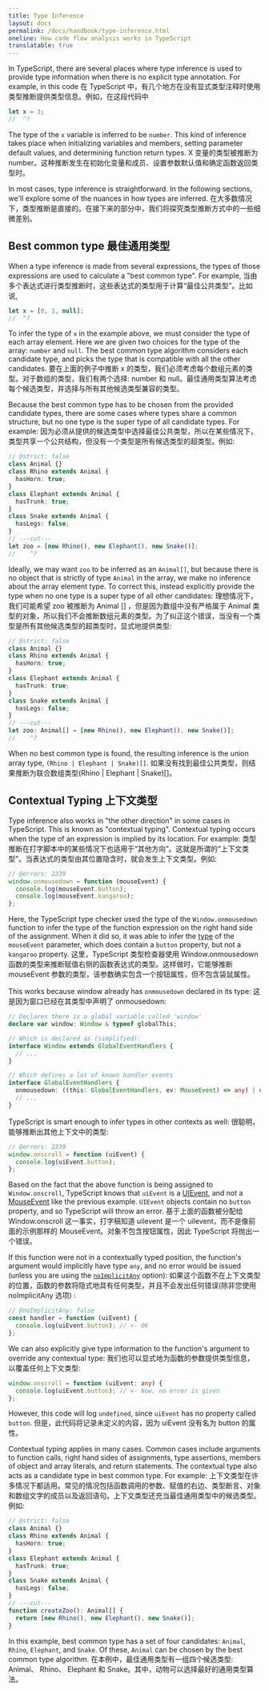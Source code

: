 ```yaml
---
title: Type Inference
layout: docs
permalink: /docs/handbook/type-inference.html
oneline: How code flow analysis works in TypeScript
translatable: true
---
```


In TypeScript, there are several places where type inference is used to provide type information when there is no explicit type annotation. For example, in this code
在 TypeScript 中，有几个地方在没有显式类型注释时使用类型推断提供类型信息。例如，在这段代码中

```ts twoslash
let x = 3;
//  ^?
```

The type of the `x` variable is inferred to be `number`.
This kind of inference takes place when initializing variables and members, setting parameter default values, and determining function return types.
X 变量的类型被推断为 number。这种推断发生在初始化变量和成员、设置参数默认值和确定函数返回类型时。

In most cases, type inference is straightforward.
In the following sections, we'll explore some of the nuances in how types are inferred.
在大多数情况下，类型推断是直接的。在接下来的部分中，我们将探究类型推断方式中的一些细微差别。

## Best common type 最佳通用类型

When a type inference is made from several expressions, the types of those expressions are used to calculate a "best common type". For example,
当由多个表达式进行类型推断时，这些表达式的类型用于计算“最佳公共类型”。比如说,

```ts twoslash
let x = [0, 1, null];
//  ^?
```

To infer the type of `x` in the example above, we must consider the type of each array element.
Here we are given two choices for the type of the array: `number` and `null`.
The best common type algorithm considers each candidate type, and picks the type that is compatible with all the other candidates.
要在上面的例子中推断 x 的类型，我们必须考虑每个数组元素的类型。对于数组的类型，我们有两个选择: number 和 null。最佳通用类型算法考虑每个候选类型，并选择与所有其他候选类型兼容的类型。

Because the best common type has to be chosen from the provided candidate types, there are some cases where types share a common structure, but no one type is the super type of all candidate types. For example:
因为必须从提供的候选类型中选择最佳公共类型，所以在某些情况下，类型共享一个公共结构，但没有一个类型是所有候选类型的超类型。例如:

```ts twoslash
// @strict: false
class Animal {}
class Rhino extends Animal {
  hasHorn: true;
}
class Elephant extends Animal {
  hasTrunk: true;
}
class Snake extends Animal {
  hasLegs: false;
}
// ---cut---
let zoo = [new Rhino(), new Elephant(), new Snake()];
//    ^?
```

Ideally, we may want `zoo` to be inferred as an `Animal[]`, but because there is no object that is strictly of type `Animal` in the array, we make no inference about the array element type.
To correct this, instead explicitly provide the type when no one type is a super type of all other candidates:
理想情况下，我们可能希望 zoo 被推断为 Animal [] ，但是因为数组中没有严格属于 Animal 类型的对象，所以我们不会推断数组元素的类型。为了纠正这个错误，当没有一个类型是所有其他候选类型的超类型时，显式地提供类型:

```ts twoslash
// @strict: false
class Animal {}
class Rhino extends Animal {
  hasHorn: true;
}
class Elephant extends Animal {
  hasTrunk: true;
}
class Snake extends Animal {
  hasLegs: false;
}
// ---cut---
let zoo: Animal[] = [new Rhino(), new Elephant(), new Snake()];
//    ^?
```

When no best common type is found, the resulting inference is the union array type, `(Rhino | Elephant | Snake)[]`.
如果没有找到最佳公共类型，则结果推断为联合数组类型(Rhino | Elephant | Snake)[]。

## Contextual Typing 上下文类型

Type inference also works in "the other direction" in some cases in TypeScript.
This is known as "contextual typing". Contextual typing occurs when the type of an expression is implied by its location. For example:
类型推断在打字脚本中的某些情况下也适用于“其他方向”。这就是所谓的“上下文类型”。当表达式的类型由其位置隐含时，就会发生上下文类型。例如:

```ts twoslash
// @errors: 2339
window.onmousedown = function (mouseEvent) {
  console.log(mouseEvent.button);
  console.log(mouseEvent.kangaroo);
};
```

Here, the TypeScript type checker used the type of the `Window.onmousedown` function to infer the type of the function expression on the right hand side of the assignment.
When it did so, it was able to infer the [type](https://developer.mozilla.org/docs/Web/API/MouseEvent) of the `mouseEvent` parameter, which does contain a `button` property, but not a `kangaroo` property.
这里，TypeScript 类型检查器使用 Window.onmousedown 函数的类型来推断赋值右侧的函数表达式的类型。这样做时，它能够推断 mouseEvent 参数的类型，该参数确实包含一个按钮属性，但不包含袋鼠属性。

This works because window already has `onmousedown` declared in its type:
这是因为窗口已经在其类型中声明了 onmousedown:

```ts
// Declares there is a global variable called 'window'
declare var window: Window & typeof globalThis;

// Which is declared as (simplified):
interface Window extends GlobalEventHandlers {
  // ...
}

// Which defines a lot of known handler events
interface GlobalEventHandlers {
  onmousedown: ((this: GlobalEventHandlers, ev: MouseEvent) => any) | null;
  // ...
}
```

TypeScript is smart enough to infer types in other contexts as well:
很聪明，能够推断出其他上下文中的类型:

```ts twoslash
// @errors: 2339
window.onscroll = function (uiEvent) {
  console.log(uiEvent.button);
};
```

Based on the fact that the above function is being assigned to `Window.onscroll`, TypeScript knows that `uiEvent` is a [UIEvent](https://developer.mozilla.org/docs/Web/API/UIEvent), and not a [MouseEvent](https://developer.mozilla.org/docs/Web/API/MouseEvent) like the previous example. `UIEvent` objects contain no `button` property, and so TypeScript will throw an error.
基于上面的函数被分配给 Window.onscroll 这一事实，打字稿知道 uilevent 是一个 uilevent，而不是像前面的示例那样的 MouseEvent。对象不包含按钮属性，因此 TypeScript 将抛出一个错误。

If this function were not in a contextually typed position, the function's argument would implicitly have type `any`, and no error would be issued (unless you are using the [`noImplicitAny`](/tsconfig#noImplicitAny) option):
如果这个函数不在上下文类型的位置，函数的参数将隐式地具有任何类型，并且不会发出任何错误(除非您使用 noImplicitAny 选项) :

```ts twoslash
// @noImplicitAny: false
const handler = function (uiEvent) {
  console.log(uiEvent.button); // <- OK
};
```

We can also explicitly give type information to the function's argument to override any contextual type:
我们也可以显式地为函数的参数提供类型信息，以覆盖任何上下文类型:

```ts twoslash
window.onscroll = function (uiEvent: any) {
  console.log(uiEvent.button); // <- Now, no error is given
};
```

However, this code will log `undefined`, since `uiEvent` has no property called `button`.
但是，此代码将记录未定义的内容，因为 uiEvent 没有名为 button 的属性。

Contextual typing applies in many cases.
Common cases include arguments to function calls, right hand sides of assignments, type assertions, members of object and array literals, and return statements.
The contextual type also acts as a candidate type in best common type. For example:
上下文类型在许多情况下都适用。常见的情况包括函数调用的参数、赋值的右边、类型断言、对象和数组文字的成员以及返回语句。上下文类型还充当最佳通用类型中的候选类型。例如:

```ts twoslash
// @strict: false
class Animal {}
class Rhino extends Animal {
  hasHorn: true;
}
class Elephant extends Animal {
  hasTrunk: true;
}
class Snake extends Animal {
  hasLegs: false;
}
// ---cut---
function createZoo(): Animal[] {
  return [new Rhino(), new Elephant(), new Snake()];
}
```

In this example, best common type has a set of four candidates: `Animal`, `Rhino`, `Elephant`, and `Snake`.
Of these, `Animal` can be chosen by the best common type algorithm.
在本例中，最佳通用类型有一组四个候选类型: Animal、 Rhino、 Elephant 和 Snake。其中，动物可以选择最好的通用类型算法。
